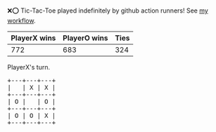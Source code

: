 :x::o: Tic-Tac-Toe played indefinitely by github action runners! See [my workflow](.github/workflows/play.yaml).

|PlayerX wins|PlayerO wins|Ties|
|-|-|-|
|772|683|324|

PlayerX's turn.

<pre>
+---+---+---+
|   | X | X |
+---+---+---+
| O |   | O |
+---+---+---+
| O | O | X |
+---+---+---+
</pre>